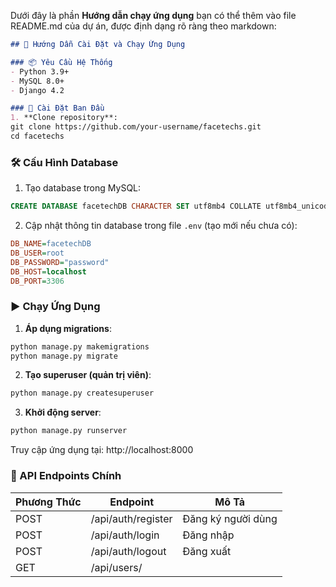 Dưới đây là phần **Hướng dẫn chạy ứng dụng** bạn có thể thêm vào file README.md của dự án, được định dạng rõ ràng theo markdown:

```markdown
## 🚀 Hướng Dẫn Cài Đặt và Chạy Ứng Dụng

### 📦 Yêu Cầu Hệ Thống
- Python 3.9+
- MySQL 8.0+
- Django 4.2

### 🔧 Cài Đặt Ban Đầu
1. **Clone repository**:
git clone https://github.com/your-username/facetechs.git
cd facetechs
```


### 🛠 Cấu Hình Database
1. Tạo database trong MySQL:
```sql
CREATE DATABASE facetechDB CHARACTER SET utf8mb4 COLLATE utf8mb4_unicode_ci;
```

2. Cập nhật thông tin database trong file `.env` (tạo mới nếu chưa có):
```ini
DB_NAME=facetechDB
DB_USER=root
DB_PASSWORD="password"
DB_HOST=localhost
DB_PORT=3306
```

### ▶️ Chạy Ứng Dụng
1. **Áp dụng migrations**:
```bash
python manage.py makemigrations
python manage.py migrate
```

2. **Tạo superuser (quản trị viên)**:
```bash
python manage.py createsuperuser
```

3. **Khởi động server**:
```bash
python manage.py runserver
```

Truy cập ứng dụng tại: http://localhost:8000

### 🔐 API Endpoints Chính
| Phương Thức | Endpoint                | Mô Tả                     |
|-------------|-------------------------|---------------------------|
| POST        | /api/auth/register      | Đăng ký người dùng        |
| POST        | /api/auth/login         | Đăng nhập                 |
| POST        | /api/auth/logout        | Đăng xuất                 |
| GET         | /api/users/             |                           |
